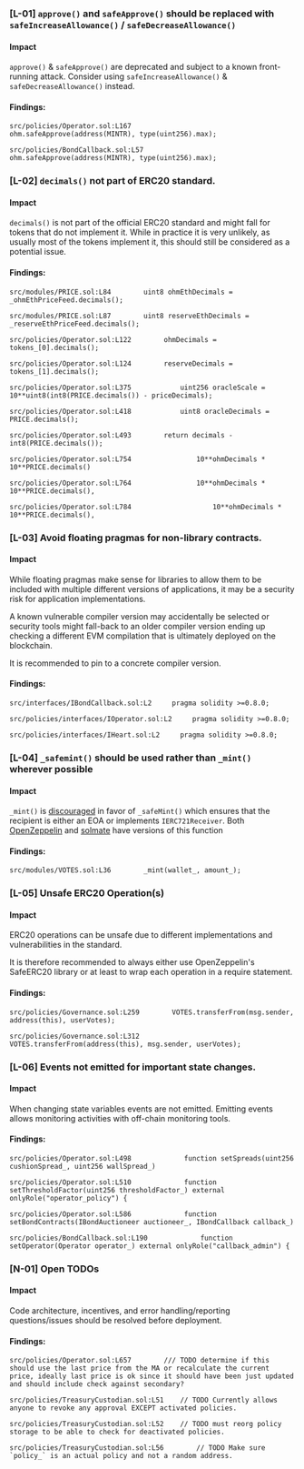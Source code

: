 ### [L-01] ```approve()``` and ```safeApprove()``` should be replaced with ```safeIncreaseAllowance()``` / ```safeDecreaseAllowance()```


#### Impact
```approve()``` & ```safeApprove()``` are deprecated and subject to a known front-running attack. Consider using  ```safeIncreaseAllowance()``` & ```safeDecreaseAllowance()``` instead.


#### Findings:
```
src/policies/Operator.sol:L167                 ohm.safeApprove(address(MINTR), type(uint256).max);

src/policies/BondCallback.sol:L57                 ohm.safeApprove(address(MINTR), type(uint256).max);

```

### [L-02] ```decimals()``` not part of ERC20 standard.


#### Impact
```decimals()``` is not part of the official ERC20 standard and might fall for tokens that do not implement it. While in practice it is very unlikely, as usually most of the tokens implement it, this should still be considered as a potential issue.


#### Findings:
```
src/modules/PRICE.sol:L84        uint8 ohmEthDecimals = _ohmEthPriceFeed.decimals();

src/modules/PRICE.sol:L87        uint8 reserveEthDecimals = _reserveEthPriceFeed.decimals();

src/policies/Operator.sol:L122        ohmDecimals = tokens_[0].decimals();

src/policies/Operator.sol:L124        reserveDecimals = tokens_[1].decimals();

src/policies/Operator.sol:L375            uint256 oracleScale = 10**uint8(int8(PRICE.decimals()) - priceDecimals);

src/policies/Operator.sol:L418            uint8 oracleDecimals = PRICE.decimals();

src/policies/Operator.sol:L493        return decimals - int8(PRICE.decimals());

src/policies/Operator.sol:L754                10**ohmDecimals * 10**PRICE.decimals()

src/policies/Operator.sol:L764                10**ohmDecimals * 10**PRICE.decimals(),

src/policies/Operator.sol:L784                    10**ohmDecimals * 10**PRICE.decimals(),

```

### [L-03] Avoid floating pragmas for non-library contracts.


#### Impact
While floating pragmas make sense for libraries to allow them to be included with multiple different versions of applications, it may be a security risk for application implementations.

A known vulnerable compiler version may accidentally be selected or security tools might fall-back to an older compiler version ending up checking a different EVM compilation that is ultimately deployed on the blockchain.

It is recommended to pin to a concrete compiler version.

#### Findings:
```
src/interfaces/IBondCallback.sol:L2     pragma solidity >=0.8.0;

src/policies/interfaces/IOperator.sol:L2     pragma solidity >=0.8.0;

src/policies/interfaces/IHeart.sol:L2     pragma solidity >=0.8.0;
```

### [L-04] ```_safemint()``` should be used rather than ```_mint()``` wherever possible


#### Impact
```_mint()``` is [discouraged](https://github.com/OpenZeppelin/openzeppelin-contracts/blob/d4d8d2ed9798cc3383912a23b5e8d5cb602f7d4b/contracts/token/ERC721/ERC721.sol#L271) in favor of ```_safeMint()``` which ensures that the recipient is either an EOA or implements ```IERC721Receiver```. Both [OpenZeppelin](https://github.com/OpenZeppelin/openzeppelin-contracts/blob/d4d8d2ed9798cc3383912a23b5e8d5cb602f7d4b/contracts/token/ERC721/ERC721.sol#L238-L250) and [solmate](https://github.com/transmissions11/solmate/blob/4eaf6b68202e36f67cab379768ac6be304c8ebde/src/tokens/ERC721.sol#L180) have versions of this function


#### Findings:
```
src/modules/VOTES.sol:L36        _mint(wallet_, amount_);

```

### [L-05] Unsafe ERC20 Operation(s)


#### Impact
ERC20 operations can be unsafe due to different implementations and vulnerabilities in the standard.

It is therefore recommended to always either use OpenZeppelin's SafeERC20 library or at least to wrap each operation in a require statement.


#### Findings:
```
src/policies/Governance.sol:L259        VOTES.transferFrom(msg.sender, address(this), userVotes);

src/policies/Governance.sol:L312        VOTES.transferFrom(address(this), msg.sender, userVotes);

```

### [L-06] Events not emitted for important state changes.


#### Impact
When changing state variables events are not emitted. Emitting events allows monitoring activities with off-chain monitoring tools.


#### Findings:
```
src/policies/Operator.sol:L498             function setSpreads(uint256 cushionSpread_, uint256 wallSpread_)

src/policies/Operator.sol:L510             function setThresholdFactor(uint256 thresholdFactor_) external onlyRole("operator_policy") {

src/policies/Operator.sol:L586             function setBondContracts(IBondAuctioneer auctioneer_, IBondCallback callback_)

src/policies/BondCallback.sol:L190             function setOperator(Operator operator_) external onlyRole("callback_admin") {
```


### [N-01] Open TODOs


#### Impact
Code architecture, incentives, and error handling/reporting questions/issues should be resolved before deployment.


#### Findings:
```
src/policies/Operator.sol:L657        /// TODO determine if this should use the last price from the MA or recalculate the current price, ideally last price is ok since it should have been just updated and should include check against secondary?

src/policies/TreasuryCustodian.sol:L51    // TODO Currently allows anyone to revoke any approval EXCEPT activated policies.

src/policies/TreasuryCustodian.sol:L52    // TODO must reorg policy storage to be able to check for deactivated policies.

src/policies/TreasuryCustodian.sol:L56        // TODO Make sure `policy_` is an actual policy and not a random address.

```
